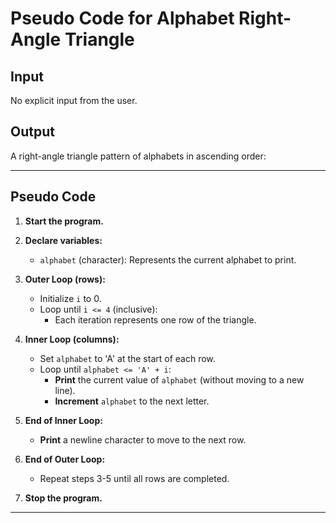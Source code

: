 # **Pseudo Code for Alphabet Right-Angle Triangle**

## **Input**
No explicit input from the user.

## **Output**
A right-angle triangle pattern of alphabets in ascending order:


---

## **Pseudo Code**

1. **Start the program.**

2. **Declare variables:**
   - `alphabet` (character): Represents the current alphabet to print.

3. **Outer Loop (rows):**
   - Initialize `i` to 0.
   - Loop until `i <= 4` (inclusive):
     - Each iteration represents one row of the triangle.

4. **Inner Loop (columns):**
   - Set `alphabet` to 'A' at the start of each row.
   - Loop until `alphabet <= 'A' + i`:
     - **Print** the current value of `alphabet` (without moving to a new line).
     - **Increment** `alphabet` to the next letter.

5. **End of Inner Loop:**
   - **Print** a newline character to move to the next row.

6. **End of Outer Loop:**
   - Repeat steps 3-5 until all rows are completed.

7. **Stop the program.**

---




